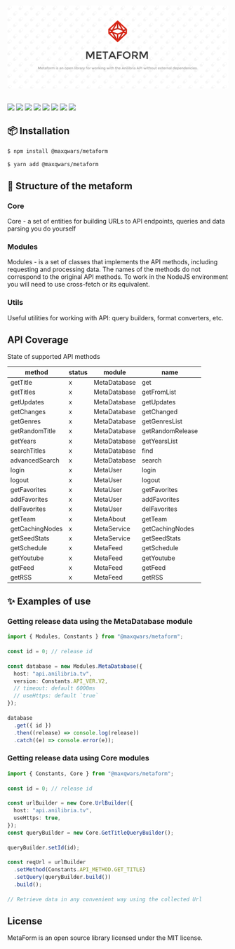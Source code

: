 <center>
    <img src="https://raw.githubusercontent.com/maxqwars/metaform/main/banner.png" alt="">
</center>

<br>

![](https://img.shields.io/github/issues/maxqwars/metaform)
![](https://img.shields.io/github/forks/maxqwars/metaform)
![](https://img.shields.io/github/stars/maxqwars/metaform)
![](https://img.shields.io/github/license/maxqwars/metaform)
![](https://img.shields.io/librariesio/dependents/npm/@maxqwars/metaform)
![](https://img.shields.io/github/release-date/maxqwars/metaform)
![](https://img.shields.io/github/contributors/maxqwars/metaform)
![](https://img.shields.io/github/package-json/v/maxqwars/metaform)

## 📦 Installation

```shell
$ npm install @maxqwars/metaform
```

```shell
$ yarn add @maxqwars/metaform
```

## 🧬 Structure of the metaform

### Core

Core - a set of entities for building URLs to API endpoints, queries and data parsing you do yourself

### Modules

Modules - is a set of classes that implements the API methods, including requesting and processing data. The names of the methods do not correspond to the original API methods. To work in the NodeJS environment you will need to use cross-fetch or its equivalent.

### Utils

Useful utilities for working with API: query builders, format converters, etc.

## API Coverage

State of supported API methods

| method          | status | module       | name             |
| --------------- | ------ | ------------ | ---------------- |
| getTitle        | x      | MetaDatabase | get              |
| getTitles       | x      | MetaDatabase | getFromList      |
| getUpdates      | x      | MetaDatabase | getUpdates       |
| getChanges      | x      | MetaDatabase | getChanged       |
| getGenres       | x      | MetaDatabase | getGenresList    |
| getRandomTitle  | x      | MetaDatabase | getRandomRelease |
| getYears        | x      | MetaDatabase | getYearsList     |
| searchTitles    | x      | MetaDatabase | find             |
| advancedSearch  | x      | MetaDatabase | search           |
| login           | x      | MetaUser     | login            |
| logout          | x      | MetaUser     | logout           |
| getFavorites    | x      | MetaUser     | getFavorites     |
| addFavorites    | x      | MetaUser     | addFavorites     |
| delFavorites    | x      | MetaUser     | delFavorites     |
| getTeam         | x      | MetaAbout    | getTeam          |
| getCachingNodes | x      | MetaService  | getCachingNodes  |
| getSeedStats    | x      | MetaService  | getSeedStats     |
| getSchedule     | x      | MetaFeed     | getSchedule      |
| getYoutube      | x      | MetaFeed     | getYoutube       |
| getFeed         | x      | MetaFeed     | getFeed          |
| getRSS          | x      | MetaFeed     | getRSS           |

## ✨ Examples of use

### Getting release data using the MetaDatabase module

```typescript
import { Modules, Constants } from "@maxqwars/metaform";

const id = 0; // release id

const database = new Modules.MetaDatabase({
  host: "api.anilibria.tv",
  version: Constants.API_VER.V2,
  // timeout: default 6000ms
  // useHttps: default `true`
});

database
  .get({ id })
  .then((release) => console.log(release))
  .catch((e) => console.error(e));
```

### Getting release data using Core modules

```typescript
import { Constants, Core } from "@maxqwars/metaform";

const id = 0; // release id

const urlBuilder = new Core.UrlBuilder({
  host: "api.anilibria.tv",
  useHttps: true,
});
const queryBuilder = new Core.GetTitleQueryBuilder();

queryBuilder.setId(id);

const reqUrl = urlBuilder
  .setMethod(Constants.API_METHOD.GET_TITLE)
  .setQuery(queryBuilder.build())
  .build();

// Retrieve data in any convenient way using the collected Url
```

## License

MetaForm is an open source library licensed under the MIT license.
